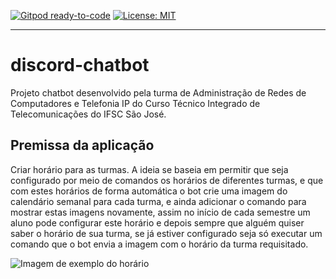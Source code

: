 [![Gitpod ready-to-code](https://img.shields.io/badge/Gitpod-ready--to--code-blue?logo=gitpod)](gitpod.io/#https://github.com/aifbot/discord-chatbot) 
[![License: MIT](https://img.shields.io/badge/License-MIT-yellow.svg)](https://opensource.org/licenses/MIT)

---

# discord-chatbot

Projeto chatbot desenvolvido pela turma de Administração de Redes de Computadores e Telefonia IP do Curso Técnico Integrado de Telecomunicações do IFSC São José.

## Premissa da aplicação

 Criar horário para as turmas. A ideia se baseia em permitir que seja configurado por meio de comandos os horários de diferentes turmas, e que com estes horários de forma automática o bot crie uma imagem do calendário semanal para cada turma, e ainda adicionar o comando para mostrar estas imagens novamente, assim no início de cada semestre um aluno pode configurar este horário e depois sempre que alguém quiser saber o horário de sua turma, se já estiver configurado seja só executar um comando que o bot envia a imagem com o horário da turma requisitado.

![Imagem de exemplo do horário](https://cdn.discordapp.com/attachments/821200514041511948/1014321683236130927/exemplo.png)
